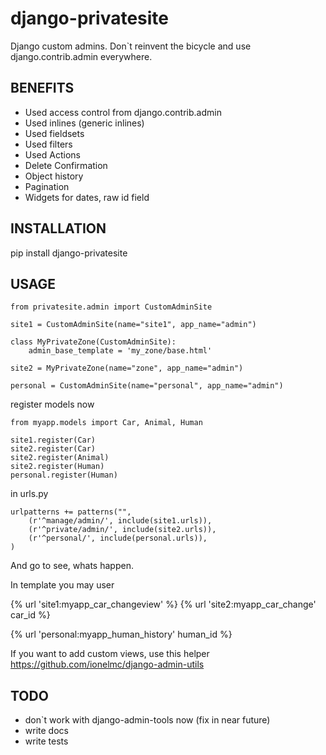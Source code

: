 django-privatesite
==================

Django custom admins.
Don`t reinvent the bicycle and use django.contrib.admin everywhere.

BENEFITS
--------------------------------

* Used access control from django.contrib.admin
* Used inlines (generic inlines)
* Used fieldsets
* Used filters
* Used Actions
* Delete Confirmation
* Object history
* Pagination
* Widgets for dates, raw id field

INSTALLATION
------------------

   pip install django-privatesite

USAGE
------------

    from privatesite.admin import CustomAdminSite

    site1 = CustomAdminSite(name="site1", app_name="admin")

    class MyPrivateZone(CustomAdminSite):
        admin_base_template = 'my_zone/base.html'

    site2 = MyPrivateZone(name="zone", app_name="admin")

    personal = CustomAdminSite(name="personal", app_name="admin")

register models now

    from myapp.models import Car, Animal, Human

    site1.register(Car)
    site2.register(Car)
    site2.register(Animal)
    site2.register(Human)
    personal.register(Human)

in urls.py

    urlpatterns += patterns("",
        (r'^manage/admin/', include(site1.urls)),
        (r'^private/admin/', include(site2.urls)),
        (r'^personal/', include(personal.urls)),
    )

And go to see, whats happen.

In template you may user

  {% url 'site1:myapp_car_changeview' %}
  {% url 'site2:myapp_car_change' car_id %}

  {% url 'personal:myapp_human_history' human_id %}

If you want to add custom views, use this helper
https://github.com/ionelmc/django-admin-utils

TODO
------

* don`t work with django-admin-tools now (fix in near future)
* write docs
* write tests
